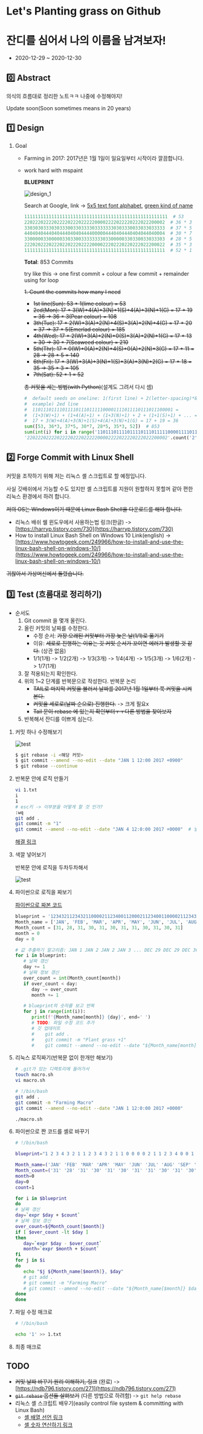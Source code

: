 # Let's Planting grass on Github

# 잔디를 심어서 나의 이름을 남겨보자!

- 2020-12-29 ~ 2020-12-30

## :zero: Abstract

의식의 흐름대로 정리한 노트ㅋㅋ 나중에 수정해야지!

Update soon(Soon sometimes means in 20 years)

## :one: Design

1. Goal
   
   - Farming in 2017: 2017년은 1월 1일이 일요일부터 시작이라 깔끔합니다.
   - work hard with mspaint
      
     **BLUEPRINT**

     ![design_1](../photo/design_1.png)

     Search at Google, link -> [5x5 text font alphabet](https://www.google.com/search?q=5x5+text+font+alphabet&newwindow=1&source=lnmstbm=isch&sa=X&ved=2ahUKEwiz4NfvtfLtAhWFNaYKHVHvDmcQ_AUoAXoECBEQAw&biw=1536&bih=754), [green kind of name](https://www.google.com/search?q=green+kind+of+name&tbm=isch&ved=2ahUKEwjez9LTwfLtAhXvGKYKHZy-AtAQ2-cCegQIABAA&oq=green+kind+of+name&gs_lcp=CgNpbWcQAzoCCAA6CAgAELEDEIMBOgcIABCxAxBDOgQIABBDOgUIABCxAzoECAAQHjoGCAAQBRAeOgYIABAIEB5Q2BtYzDxg5j1oAHAAeACAAWyIAdEOkgEEMTAuOZgBAKABAaoBC2d3cy13aXotaW1nsAEAwAEB&sclient=img&ei=6sXqX96yG--xmAWc_YqADQ&bih=754&biw=1536#imgrc=VdfLP1YaRGmNmM)


     ```python
     11111111111111111111111111111111111111111111111111111  # 53
     2202220222202222022202222200002222022220222022200002  # 36 * 3
     3303030333030333003303333033333330303330033033033333  # 37 * 5
     4404040444040444040404444000004440404440404044040004  # 30 * 7
     3300000330000033033003333333303300000330330033033303  # 28 * 5
     2220202220222022022202222000022202220220222022200022  # 35 * 3
     1111111111111111111111111111111111111111111111111111  # 52 * 1
     ```
     
     **Total**: 853 Commits

     try like this -> one first commit + colour a few commit + remainder using for loop
   
     ~~1. Count the commits how many I need~~

     - ~~1st line(Sun): 53 * 1(lime colour) = 53~~
     - ~~2ed(Mon): 17 + 3(W)+4(A)+3(N)+1(S)+4(A)+3(N)+1(G) = 17 + 19 = 36 -> 36 * 3(Pear colour) = 108~~
     - ~~3th(Tue): 17 + 2(W)+3(A)+2(N)+4(S)+3(A)+2(N)+4(G) = 17 + 20 = 37 -> 37 * 5(Emerlad colour) = 185~~
     - ~~4th(Wed): 17 + 2(W)+3(A)+2(N)+0(S)+3(A)+2(N)+1(G) = 17 + 13 = 30 -> 30 * 7(Seaweed colour) = 210~~
     - ~~5th(Thr): 17 + 0(W)+0(A)+2(N)+4(S)+0(A)+2(N)+3(G) = 17 + 11 = 28 -> 28 * 5 = 140~~
     - ~~6th(Fri): 17 + 3(W)+3(A)+3(N)+1(S)+3(A)+3(N)+2(G) = 17 + 18 = 35 -> 35 * 3 = 105~~
     - ~~7th(Sat): 52 * 1 = 52~~

      ~~총 커밋을 세는 방법(with Python)~~(설계도 그려서 다시 셈)

      ```python
      #  default seeds on oneline: 1(first line) + 2(letter-spacing)*8(letters(7) & space(1)) = 17
      #  example) 2ed line
      #  1101110111101111011101111100001111011110111011100001 =
      #  (1+3(W)+1) + (1+4(A)+1) + (1+3(N)+1) + 2 + (1+1(S)+1) + ... =
      #  17 + 3(W)+4(A)+3(N)+1(S)+4(A)+3(N)+1(G) = 17 + 19 = 36
      sum([53, 36*3, 37*5, 30*7, 28*5, 35*3, 52])  # 853
      sum(int(i) for i in range('1101110111101111011101111100001111011110111011100001'))  # 17
      '2202220222202222022202222200002222022220222022200002'.count('2')  # 36
      ```
## :two: Forge Commit with Linux Shell

   커밋을 조작하기 위해 저는 리눅스 셸 스크립트로 할 예정입니다.

   사실 깃배쉬에서 가능할 수도 있지만 셸 스크립트를 지원이 원할하지 못할꺼 같아 편한 리눅스 환경에서 하려 합니다.

   ~~저의 OS는 Windows이기 때문에 Linux Bash Shell을 다운로드를 해야 합니다.~~

   - 리눅스 배쉬 쉘 윈도우에서 사용하는법 링크(한글) -> [https://harryp.tistory.com/730](https://harryp.tistory.com/730)
   - How to install Linux Bash Shell on Windows 10 Link(english) -> [https://www.howtogeek.com/249966/how-to-install-and-use-the-linux-bash-shell-on-windows-10/](https://www.howtogeek.com/249966/how-to-install-and-use-the-linux-bash-shell-on-windows-10/)

   ~~귀찮아서 가상머신에서 돌렸습니다.~~

## :three: Test (흐름대로 정리하기)

- 순서도
   1. Git commit 을 몇개 올린다.
   2. 올린 커밋의 날짜를 수정한다.
      - 수정 순서: ~~가장 오래된 커밋부터 가장 늦은 날(1/1)로 옮기기~~
      - 이유: ~~세로로 진행하는 이유는 깃 커밋 순서가 꼬이면 에러가 발생할 것 같다.~~ (상관 없음)
      - 1/1(1개) -> 1/2(2개) -> 1/3(3개) -> 1/4(4개) -> 1/5(3개) -> 1/6(2개) -> 1/7(1개)
   3. 잘 적용되는지 확인한다.
   4. 위의 1~2 단계를 반복문으로 작성한다.
      반복문 논리
      - ~~TAIL로 마지막 커밋을 불러서 날짜를 2017년 1월 1일부터 쭉 커밋을 시켜본다.~~
      - ~~커밋을 세로로(날짜 순으로) 진행한다.~~ -> 크게 필요x
      - ~~Tail 문이 rebase 에 있는지 확인부터ㅜㅜ다른 방법을 찾아보자~~
   5. 반복해서 잔디를 이쁘게 심는다.

1. 커밋 하나 수정해보기

   ![test](../photo/test1.png)

   ```bash
   $ git rebase -i <해당 커밋>
   $ git commit --amend --no-edit --date "JAN 1 12:00 2017 +0900"
   $ git rebase --continue
   ```

2. 반복문 안에 로직 만들기

   ```bash
   vi 1.txt
   i
   1
   # esc키 -> 이부분을 어떻게 할 것 인가?
   :wq
   git add .
   git commit -m "1"
   git commit --amend --no-edit --date "JAN 4 12:0:00 2017 +0000"  # 날짜 부분을 변수로 설정하여 넣기

   ```
   [해결 링크](https://stackoverflow.com/questions/17637591/how-to-detect-when-user-press-esc-and-do-something-in-shell-script/17640588)

3. 색깔 넣어보기

   반복문 안에 로직을 두차두차해서

   ![test](../photo/test2.png)


4. 파이썬으로 로직을 짜보기

   [파이썬으로 짜본 코드](./test.py)

   ```python
   blueprint = '12343211234321100002112340011200021123400110000211234321123432112340011200021103402112000211234001123432112343211000001120432112303211234021100000112343211234321123432112343211200301103030110303011030301103002112343211234321123400112000211034021120002112340011234321123432110000011204321123032112340211000001123432112343211200021103430110303011030301103002112343211'
   Month_name = ['JAN', 'FEB', 'MAR', 'APR', 'MAY', 'JUN', 'JUL', 'AUG', 'SEP', 'OCT', 'NOV', 'DEC']
   Month_count = [31, 28, 31, 30, 31, 30, 31, 31, 30, 31, 30, 31]
   month = 0
   day = 0

   # 값 추출하기 알고리즘: JAN 1 JAN 2 JAN 2 JAN 3 ... DEC 29 DEC 29 DEC 30 DEC 31
   for i in blueprint:
      # 날짜 갱신
      day += 1
      # 날짜 정보 갱신
      over_count = int(Month_count[month])
      if over_count < day:
         day -= over_count
         month += 1

      # blueprint의 숫자를 보고 반복
      for j in range(int(i)):
         print(f'{Month_name[month]} {day}', end=' ')
         # TODO: 파일 수정 코드 추가
         # 깃 업데이트
         #    git add .
         #    git commit -m "Plant grass +1"
         #    git commit --amend --no-edit --date "${Month_name[month]} ${day} 12:0:00 2017 +0000"
   ```

5. 리눅스 로직짜기(반복문 없이 한개만 해보기)

   ```bash
   # .git가 있는 디렉토리에 들어가서
   touch macro.sh
   vi macro.sh
   ```

   ```sh
   # !/bin/bash
   git add .
   git commit -m "Farming Macro"
   git commit --amend --no-edit --date "JAN 1 12:0:00 2017 +0000"
   ```

   ```bash
   ./macro.sh
   ```

6. 파이썬으로 짠 코드를 셸로 바꾸기

   ```sh
   # !/bin/bash

   blueprint="1 2 3 4 3 2 1 1 2 3 4 3 2 1 1 0 0 0 0 2 1 1 2 3 4 0 0 1 1 2 0 0 0 2 1 1 2 3 4 0 0 1 1 0 0 0 0 2 1 1 2 3 4 3 2 1 1 2 3 4 3 2 1 1 2 3 4 0 0 1 1 2 0 0 0 2 1 1 0 3 4 0 2 1 1 2 0 0 0 2 1 1 2 3 4 0 0 1 1 2 3 4 3 2 1 1 2 3 4 3 2 1 1 0 0 0 0 0 1 1 2 0 4 3 2 1 1 2 3 0 3 2 1 1 2 3 4 0 2 1 1 0 0 0 0 0 1 1 2 3 4 3 2 1 1 2 3 4 3 2 1 1 2 3 4 3 2 1 1 2 3 4 3 2 1 1 2 0 0 3 0 1 1 0 3 0 3 0 1 1 0 3 0 3 0 1 1 0 3 0 3 0 1 1 0 3 0 0 2 1 1 2 3 4 3 2 1 1 2 3 4 3 2 1 1 2 3 4 0 0 1 1 2 0 0 0 2 1 1 0 3 4 0 2 1 1 2 0 0 0 2 1 1 2 3 4 0 0 1 1 2 3 4 3 2 1 1 2 3 4 3 2 1 1 0 0 0 0 0 1 1 2 0 4 3 2 1 1 2 3 0 3 2 1 1 2 3 4 0 2 1 1 0 0 0 0 0 1 1 2 3 4 3 2 1 1 2 3 4 3 2 1 1 2 0 0 0 2 1 1 0 3 4 3 0 1 1 0 3 0 3 0 1 1 0 3 0 3 0 1 1 0 3 0 0 2 1 1 2 3 4 3 2 1 1"

   Month_name=('JAN' 'FEB' 'MAR' 'APR' 'MAY' 'JUN' 'JUL' 'AUG' 'SEP' 'OCT' 'NOV' 'DEC')
   Month_count=('31' '28' '31' '30' '31' '30' '31' '31' '30' '31' '30' '31')
   month=0
   day=0
   count=1

   for i in $blueprint
   do
   # 날짜 갱신
   day=`expr $day + $count`
   # 날짜 정보 갱신
   over_count=${Month_count[$month]}
   if [ $over_count -lt $day ]
   then
      day=`expr $day - $over_count`
      month=`expr $month + $count`
   fi
   for j in $i
   do
      echo "$j ${Month_name[$month]}, $day"
      # git add .
      # git commit -m "Farming Macro"
      # git commit --amend --no-edit --date "${Month_name[$month]} $day 12:0:00 2017 +0000"
   done
   done
   ```

7. 파일 수정 매크로

   ```sh
   # !/bin/bash

   echo '1' >> 1.txt
   ```

8. 최종 매크로

## TODO

- ~~커밋 날짜 바꾸기 원리 이해하기, 링크~~ (완료) -> [https://ndb796.tistory.com/271](https://ndb796.tistory.com/271)
- ~~`git rebase` 옵션들 살펴보기~~ (다른 방법으로 하려함) -> `git help rebase`
- 리눅스 셸 스크립트 배우기(easily control file system & committing with Linux Bash)
  - [셸 배열 선언 링크](https://blog.leocat.kr/notes/2018/02/18/shell-declare-list)
  - [셸 숫자 연산하기 링크](https://**euless**.tistory.com/51)
